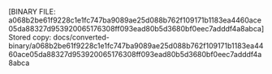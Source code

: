 [BINARY FILE: a068b2be61f9228c1e1fc747ba9089ae25d088b762f109171b1183ea4460ace05da88327d953920065176308ff093ead80b5d3680bf0eec7adddf4a8abca]
Stored copy: docs/converted-binary/a068b2be61f9228c1e1fc747ba9089ae25d088b762f109171b1183ea4460ace05da88327d953920065176308ff093ead80b5d3680bf0eec7adddf4a8abca
